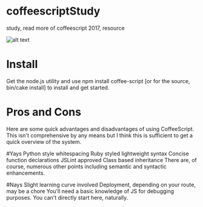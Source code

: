 # coffeescriptStudy
study, read more of coffeescript 2017, resource


![alt text](https://i.imgur.com/qnrOGVh.png)


# Install 
Get the node.js utility and use npm install coffee-script [or for the source, bin/cake install] to install and get started.

# Pros and Cons

Here are some quick advantages and disadvantages of using CoffeeScript. This isn't comprehensive by any means but I think this is sufficient to get a quick overview of the system.

#Yays
Python style whitespacing
Ruby styled lightweight syntax
Concise function declarations
JSLint approved
Class based inheritance
There are, of course, numerous other points including semantic and syntactic enhancements.

#Nays
Slight learning curve involved
Deployment, depending on your route, may be a chore
You'll need a basic knowledge of JS for debugging purposes. You can't directly start here, naturally.
